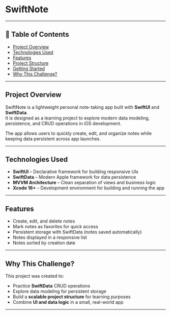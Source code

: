 # SwiftNote

---

## 📖 Table of Contents
- [Project Overview](#project-overview)
- [Technologies Used](#technologies-used)
- [Features](#features)
- [Project Structure](#project-structure)
- [Getting Started](#getting-started)
- [Why This Challenge?](#why-this-challenge)
<!--- [What I Learned](#what-i-learned)-->
<!--- [What I Would Do Differently](#what-i-would-do-differently)-->
<!--- [App Showcase](#app-showcase)-->

---

## Project Overview

SwiftNote is a lightweight personal note-taking app built with **SwiftUI** and **SwiftData**.  
It is designed as a learning project to explore modern data modeling, persistence, and CRUD operations in iOS development.  

The app allows users to quickly create, edit, and organize notes while keeping data persistent across app launches.  

---

## Technologies Used

- **SwiftUI** – Declarative framework for building responsive UIs  
- **SwiftData** – Modern Apple framework for data persistence  
- **MVVM Architecture** – Clean separation of views and business logic  
- **Xcode 16+** – Development environment for building and running the app  

---

## Features

- Create, edit, and delete notes  
- Mark notes as favorites for quick access  
- Persistent storage with SwiftData (notes saved automatically)  
- Notes displayed in a responsive list  
- Notes sorted by creation date  

---

## Why This Challenge?

This project was created to:

* Practice **SwiftData** CRUD operations
* Explore data modeling for persistent storage
* Build a **scalable project structure** for learning purposes
* Combine **UI and data logic** in a small, real-world app

---

<!---->
<!--## What I Learned-->
<!---->
<!--* Designing SwiftData `@Model` entities for persistent storage-->
<!--* Implementing **Create, Read, Update, Delete** functionality in SwiftUI-->
<!--* Querying, filtering, and sorting data with SwiftData APIs-->
<!--* Organizing project folders for scalable learning projects-->
<!--* Integrating SwiftUI views with persistent data-->
<!---->
<!------->
<!---->
<!--## What I Would Do Differently-->
<!---->
<!--* Implement a **search bar** to filter notes-->
<!--* Add **tags or categories** for better note organization-->
<!--* Integrate **iCloud sync** for cross-device access-->
<!--* Refine the **UI** with themes, animations, and better accessibility-->
<!---->
<!------->

<!--## App Showcase-->
<!---->
<!--### Notes List View-->
<!---->
<!--Displays all saved notes in a simple list, ordered by creation date.-->
<!---->
<!--![Notes List View](https://github.com/user-attachments/assets/your-image.png)-->
<!---->
<!--### Create / Edit Note View-->
<!---->
<!--Minimal editor screen for writing and updating notes.-->
<!---->
<!--![Note Editor](https://github.com/user-attachments/assets/your-image.png)-->
